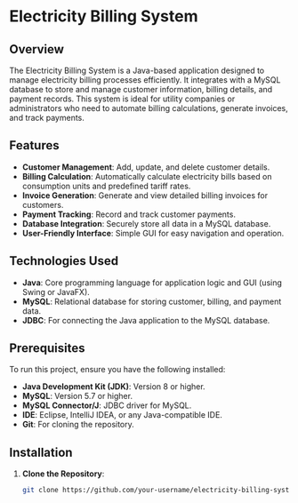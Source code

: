 # Electricity Billing System

## Overview
The Electricity Billing System is a Java-based application designed to manage electricity billing processes efficiently. It integrates with a MySQL database to store and manage customer information, billing details, and payment records. This system is ideal for utility companies or administrators who need to automate billing calculations, generate invoices, and track payments.

## Features
- **Customer Management**: Add, update, and delete customer details.
- **Billing Calculation**: Automatically calculate electricity bills based on consumption units and predefined tariff rates.
- **Invoice Generation**: Generate and view detailed billing invoices for customers.
- **Payment Tracking**: Record and track customer payments.
- **Database Integration**: Securely store all data in a MySQL database.
- **User-Friendly Interface**: Simple GUI for easy navigation and operation.

## Technologies Used
- **Java**: Core programming language for application logic and GUI (using Swing or JavaFX).
- **MySQL**: Relational database for storing customer, billing, and payment data.
- **JDBC**: For connecting the Java application to the MySQL database.

## Prerequisites
To run this project, ensure you have the following installed:
- **Java Development Kit (JDK)**: Version 8 or higher.
- **MySQL**: Version 5.7 or higher.
- **MySQL Connector/J**: JDBC driver for MySQL.
- **IDE**: Eclipse, IntelliJ IDEA, or any Java-compatible IDE.
- **Git**: For cloning the repository.

## Installation
1. **Clone the Repository**:
   ```bash
   git clone https://github.com/your-username/electricity-billing-system.git
